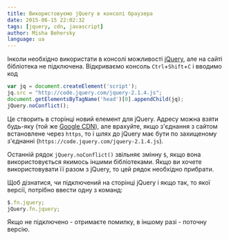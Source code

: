 ```yaml
---
title: Використовуємо jQuery в консолі браузера
date: 2015-06-15 22:02:32
tags: [jquery, cdn, javascript]
author: Misha Behersky
language: ua
---
```


Інколи необхідно використати в консолі можливості [jQuery](https://jquery.com), але на сайті бібліотека не підключена. Відкриваємо консоль `Ctrl`+`Shift`+`C` і вводимо код

```javascript
var jq = document.createElement('script');
jq.src = "http://code.jquery.com/jquery-2.1.4.js";
document.getElementsByTagName('head')[0].appendChild(jq);
jQuery.noConflict();
```

Це створить в сторінці новий елемент для jQuery. Адресу можна взяти будь-яку (той же [Google CDN](https://developers.google.com/speed/libraries/#jquery)), але врахуйте, якщо з'єднання з сайтом встановлене через `https`, то і шлях до jQuery має бути по захищеному з'єднанні (`https://code.jquery.com/jquery-2.1.4.js`).

Останній рядок `jQuery.noConflict()` звільняє змінну `$`, якщо вона використовується якимось іншими бібліотеками. Якщо ви хочете використовувати її разом з jQuery, то цей рядок необхідно прибрати.

Щоб дізнатися, чи підключений на сторінці jQuery і якщо так, то якої версії, потрібно ввести одну з команд:

```javascript
$.fn.jquery;
jQuery.fn.jquery;
```

Якщо не підключено - отримаєте помилку, в іншому разі - поточну версію.
